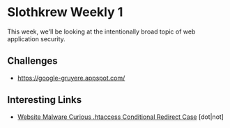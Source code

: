 # Slothkrew Weekly 1

This week, we'll be looking at the intentionally broad topic of web application security.

## Challenges

 * https://google-gruyere.appspot.com/

## Interesting Links

 * [Website Malware Curious .htaccess Conditional Redirect Case](http://blog.sucuri.net/2014/09/website-malware-curious-htaccess-conditional-redirect-case.html) [dot|not]
